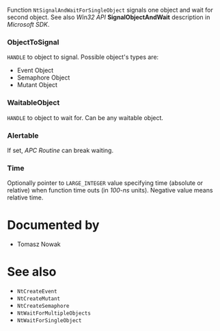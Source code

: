 Function `NtSignalAndWaitForSingleObject` signals one object and wait for second object. See also *Win32 API* **SignalObjectAndWait** description in *Microsoft SDK*.

### ObjectToSignal

`HANDLE` to object to signal. Possible object's types are:

* Event Object
* Semaphore Object
* Mutant Object

### WaitableObject

`HANDLE` to object to wait for. Can be any waitable object.

### Alertable

If set, *APC Routine* can break waiting.

### Time

Optionally pointer to `LARGE_INTEGER` value specifying time (absolute or relative) when function time outs (in *100-ns* units). Negative value means relative time.

# Documented by

* Tomasz Nowak

# See also

* `NtCreateEvent`
* `NtCreateMutant`
* `NtCreateSemaphore`
* `NtWaitForMultipleObjects`
* `NtWaitForSingleObject`
